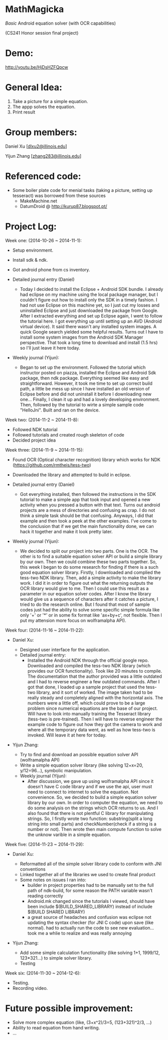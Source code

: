 MathMagicka
======

_Basic_ Android equation solver (with OCR capabilities)

(CS241 Honor session final project)

Demo:
======
http://youtu.be/HjDsHZFQpcw

General Idea:
======
1. Take a picture for a simple equation. 
2. The appp solves the equation.
3. Print result

Group members:
======
Daniel Xu   [dlxu2@illinois.edu]

Yijun Zhang [zhang283@illinois.edu]

Referenced code:
======
- Some boiler plate code for menial tasks (taking a picture, setting up tesseract) was borrowed from these sources
	- MakeMachine.net
	- DatumDroid @ http://kurup87.blogspot.pt/

Project Log:
======
Week one: (2014-10-26 ~ 2014-11-1):

- Setup environment.
- Install sdk & ndk.
- Got android phone from cs inventory.
- Detailed journal entry (Daniel)
	- Today I decided to install the Eclipse + Android SDK bundle. I already had eclipse on my machine using the local package manager, but I couldn't figure out how to install only the SDK in a timely fashion. I had not use Eclipse on this machine yet, so I just cut my losses and uninstalled Eclipse and just downloaded the package from Google. After I extracted everything and set up Eclipse again, I went to follow the tutorial here. I got everything up until setting up an AVD (Android virtual device). It said there wasn't any installed system images. A quick Google search yielded some helpful results. Turns out I have to install some system images from the Android SDK Manager perspective. That took a long time to download and install (1.5 hrs) so I'll just leave it here today.

- Weekly journal (Yijun):
	- Began to set up the environment. Followed the tutorial which instructor posted on piazza, installed the Eclipse and Android Sdk package, then ndk package. Everything seemed like easy and straightforward. However, it took me time to set up correct build path, a little be mess up since I have installed an old version of Eclipse before and did not uninstall it before I downloading new one... Finally, I clean it up and had a lovely developing environment. Then, followed by the tutorial to wirte a simple sample code "HelloJni". Built and ran on the device.
	
Week two: (2014-11-2 ~ 2014-11-8):

- Followed NDK tutorial
- Followed tutorials and created rough skeleton of code
- Decided project idea

Week three: (2014-11-9 ~ 2014-11-15):

- Found OCR (Optical character recognition) library which works for NDK (https://github.com/rmtheis/tess-two)
- Downloaded the library and attempted to build in eclipse.
- Detailed journal entry (Daniel)
	- Got everything installed, then followed the instructions in the SDK tutorial to make a simple app that took input and opened a new activity when you pressed a button with that text. Turns out android projects are a mess of directories and confusing as crap. I do not think a simple task should be that confusing. Anyways, I did that example and then took a peek at the other examples. I've come to the conclusion that if we get the main functionality done, we can hack it together and make it look pretty later.

- Weekly journal (Yijun):
	- We decided to split our project into two parts. One is the OCR. The other is to find a suitable equation solver API or build a simple library by our own. Then we could combine these two parts together. So, this week I began to do some research for finding if there is a such good equation solver library. Firstly, I downloaded and complied the tess-two NDK library. Then, add a simple activity to make the library work. I did it in order to figure out what the returning outputs the OCR library would give to me. Then I could use this result as a parameter in our equation solver codes. After I know the library would give us a sequence of characters after it catches a picture, I tried to do the research online. But I found that most of sample codes just had the ability to solve some specific simple formula like only '+' or '*' or in some fix format like 'ax+by+c', not flexible. Then I put my attension more focus on wolframalpha API).

Week four: (2014-11-16 ~ 2014-11-22):

- Daniel Xu:
	- Designed user interface for the application.
	- Detailed journal entry:
		- Installed the Android NDK through the official google repo. Downloaded and compiled the tess-two NDK library (which provides our OCR functionality). Took like 20 minutes to compile. The documentation that the author provided was a little outdated and I had to reverse engineer a few outdated commands. After I got that done, I loaded up a sample project that used the tess-two library, and it sort of worked. The image taken had to be really steady and completely aligned with the horizontal axis. The numbers were a little off, which could prove to be a large problem since numerical equations are the base of our project. Will have to look into manually training the Tesseract library (tess-two is pre-trained). Then I will have to reverse engineer the example code to figure out how they got the camera to work and where all the temporary data went, as well as how tess-two is invoked. Will leave it at here for today.
	
- Yijun Zhang:
	- Try to find and download an possible equation solver API (wolframalpha API)
	- Write a simple equation solver library (like solving 12+x=20, y/12=96...), symbolic manipulation.
	- Weekly journal (Yijun):
		- After discussion, we gave up using wolframalpha API since it doesn't have C code library and if we use the api, user must need to connect to internet to solve the equation. Not convenience. So, we decided to build a simple equation solver library by our own. In order to computer the equation, we need to do some analysis on the strings which OCR returns to us. And I also found that there is not plentful C library for manipulating strings. So, I firstly wrote two function: substring(split a long string into small parts) and checkNumber(check if a string is a number or not). Then wrote then main compute function to solve the unknow varible in a simple equation.

Week five: (2014-11-23 ~ 2014-11-29):

- Daniel Xu:
	- Reformatted all of the simple solver library code to conform with JNI conventions
	- Linked together all of the libraries we used to create final product
	- Some notes on issues I ran into:
		- builder in project properties had to be manually set to the full path of ndk-build, for some reason the PATH variable wasn't reading correctly
		- Android.mk changed since the tutorials I viewed, should have been 
			include $(BUILD_SHARED_LIBRARY)
		  instead of 
			include $(BUILD SHARED LIBRARY)
		- a great source of headaches and confusion was eclipse not updating the syntax checker (for JNI C code) upon save (like normal). had to actually run the code to see new evaluation... took me a whlie to realize and was really annoying

- Yijun Zhang:
	- Add some simple calculation functionality (like solving 1+1, 1999/12, 123*321...) to simple solver library.
	- Testing

Week six: (2014-11-30 ~ 2014-12-6):

- Testing.
- Recording video.

Future possible improvement:
======
- Solve more complex equation (like, (3+x^2)/3=5, (123+321)^2/3, ...)
- Ability to read equation from hand writing.
- ...

